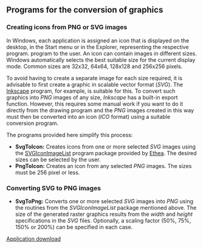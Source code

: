 ## Programs for the conversion of graphics

### Creating icons from PNG or SVG images

In Windows, each application is assigned an icon that is displayed on the desktop, 
in the Start menu or in the Explorer, representing the respective program. 
program to the user. An icon can contain images in different sizes. 
Windows automatically selects the best suitable size for the current display mode. 
Common sizes are 32x32, 64x64, 128x128 and 256x256 pixels. 

To avoid having to create a separate image for each size required, it is advisable 
to first create a graphic in scalable vector format (*SVG*). The 
[Inkscape](https://inkscape.org/) program, 
for example, is suitable for this. To convert such graphics into *PNG* images of any size, *Inkscape* has a built-in export function. However, this requires some manual work if you want to do it directly from the drawing program and the *PNG* images created in this way must then be converted into an icon (*ICO* format) using a suitable conversion program.

The programs provided here simplify this process: 

- **SvgToIcon:** Creates icons from one or more selected *SVG* images using the  [SVGIconImageList](https://github.com/EtheaDev/SVGIconImageList) program package provided by [Ethea](https://www.ethea.it/docs/SVGIconImageList). The desired sizes can be selected by the user.
- **PngToIcon:** Creates an icon from any selected *PNG* images. The sizes must be 256 pixel or less. 


### Converting SVG to PNG images

- **SvgToPng:** Converts one or more selected *SVG* images into *PNG* using the routines from the *SVGIconImageList* package mentioned above. The size of the generated raster graphics results from the *width* and *height* specifications in the *SVG* files. Optionally, a scaling factor (50%, 75%, 150% or 200%) can be specified in each case.


[Application download ](https://www.rathlev-home.de/index-e.html?convert-e.html)

